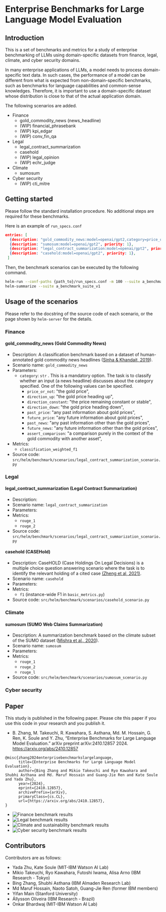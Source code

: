 <!--intro-start-->
# Enterprise Benchmarks for Large Language Model Evaluation
<!-- This is a fork from the original HELM for a study of enterprise benchmarking of LLMs using domain-specific datasets.
The original README continues after this section. -->

## Introduction
This is a set of benchmarks and metrics for a study of enterprise benchmarking of LLMs using domain-specific datasets
from finance, legal, climate, and cyber security domains.

In many enterprise applications of LLMs, a model needs to process domain-specific text data.
In such cases, the performance of a model can be different from what is expected
from non-domain-specific benchmarks, such as benchmarks for language capabilities and common-sense knowledges.
Therefore, it is important to use a domain-specific dataset whose distribution is close to that of the actual application domain.

<!-- Here, public datasets from the above four domains were curated and corresponding scenarios were implemented. -->
The following scenarios are added. 
- Finance
    - gold_commodity_news (news_headline)
    - (WIP) financial_phrasebank
    - (WIP) kpi_edgar
    - (WIP) conv_fin_qa
- Legal
    - legal_contract_summarization
    - casehold
    - (WIP) legal_opinion
    - (WIP) echr_judge
- Climate
    - sumosum
- Cyber security
    - (WIP) cti_mitre

<!-- The following metrics are added or modified.
- kpi_edgar_metrics
- classification_metrics  (weighted_f1)
- basic_metrics  (float_equiv, a bug fix for f1_score) -->

## Getting started
Please follow the standard installation procedure. No additional steps are required for these benchmarks.

Here is an example of `run_specs.conf`
```json
entries: [
  {description: "gold_commodity_news:model=openai/gpt2,category=price_or_not", priority: 1},
  {description: "sumosum:model=openai/gpt2", priority: 1},
  {description: "legal_contract_summarization:model=openai/gpt2", priority: 1},
  {description: "casehold:model=openai/gpt2", priority: 1},
 ]
```
Then, the benchmark scenarios can be executed by the following command.
```sh
helm-run --conf-paths {path_to}/run_specs.conf -m 100 --suite a_benchmark_suite_v1
helm-summarize --suite a_benchmark_suite_v1
```

## Usage of the scenarios
Please refer to the docstring of the source code of each scenario, or the page shown by `helm-server` for the details. 

### Finance

#### gold_commodity_news (Gold Commodity News)
- Description: A classification benchmark based on a dataset of human-annotated gold commodity news headlines ([Sinha & Khandait, 2019](https://arxiv.org/abs/2009.04202)).
- Scenario name: `gold_commodity_news`
- Parameters:
    - `category`: `str`  . This is a mandatory option. The task is to classify whether an input (a news headline) discusses about the category specified. One of the following values can be specified.
        - `price_or_not`: "the gold price",
        - `direction_up`: "the gold price heading up",
        - `direction_constant`: "the price remaining constant or stable",
        - `direction_down`: "the gold price heading down",
        - `past_price`: "any past information about gold prices",
        - `future_price`: "any future information about gold prices",
        - `past_news`: "any past information other than the gold prices",
        - `future_news`: "any future information other than the gold prices",
        - `assert_comparison`: "a comparison purely in the context of the gold commodity with another asset",
- Metrics:
    - `classification_weighted_f1`
- Source code: `src/helm/benchmark/scenarios/legal_contract_summarization_scenario.py`

### Legal
#### legal_contract_summarization (Legal Contract Summarization)
- Description:
- Scenario name: `legal_contract_summarization`
- Parameters:
- Metrics:
    - `rouge_1`
    - `rouge_2`
- Source code: `src/helm/benchmark/scenarios/legal_contract_summarization_scenario.py`

#### casehold (CASEHold)
- Description: CaseHOLD (Case Holdings On Legal Decisions) is a multiple choice question answering scenario where the task is to identify the relevant holding of a cited case [(Zheng et al, 2021)](https://arxiv.org/pdf/2104.08671.pdf).
- Scenario name: `casehold`
- Parameters:
- Metrics:
    - `f1` (instance-wide F1 in `basic_metrics.py`)
- Source code: `src/helm/benchmark/scenarios/casehold_scenario.py`


### Climate
#### sumosum (SUMO Web Claims Summarization)
- Description: A summarization benchmark based on the climate subset of the SUMO dataset ([Mishra et al., 2020](https://aclanthology.org/2020.wnut-1.12/)).
- Scenario name: `sumosum`
- Parameters:
- Metrics:
    - `rouge_1` 
    - `rouge_2` 
    - `rouge_l`
- Source code: `src/helm/benchmark/scenarios/sumosum_scenario.py`

### Cyber security


## Paper
This study is published in the following paper. Please cite this paper if you use this code in your research and you publish it.
- B. Zhang, M. Takeuchi, R. Kawahara, S. Asthana, Md. M. Hossain, G. Ren, K. Soule and Y. Zhu, “Enterprise Benchmarks for Large Language Model Evaluation.” arXiv preprint arXiv:2410.12857 2024. https://arxiv.org/abs/2410.12857

```
@misc{zhang2024enterprisebenchmarkslargelanguage,
      title={Enterprise Benchmarks for Large Language Model Evaluation}, 
      author={Bing Zhang and Mikio Takeuchi and Ryo Kawahara and Shubhi Asthana and Md. Maruf Hossain and Guang-Jie Ren and Kate Soule and Yada Zhu},
      year={2024},
      eprint={2410.12857},
      archivePrefix={arXiv},
      primaryClass={cs.CL},
      url={https://arxiv.org/abs/2410.12857}, 
}
```

- ![Finance benchmark results](helm-eb-finance-2024.png "Finance benchmark results")
- ![Legal benchmark results](helm-eb-legal-2024.png "Legal benchmark results")
- ![Climate and sustainability benchmark results](helm-eb-climate-2024.png "Climate and sustainability benchmark results")
- ![Cyber security benchmark results](helm-eb-cybersecurity-2024.png "Cyber security benchmark results")

## Contributors
Contributors are as follows:
- Yada Zhu, Kate Soule (MIT-IBM Watson AI Lab)
- Mikio Takeuchi, Ryo Kawahara, Futoshi Iwama, Alisa Arno (IBM Research - Tokyo)
- Bing Zhang, Shubhi Asthana (IBM Almaden Research Lab)
- Md Maruf Hossain, Naoto Satoh, Guang-Jie Ren (former IBM members)
- Yifan Main (Stanford University)
- Állysson Oliveira (IBM Research - Brazil)
- Onkar Bhardwaj (MIT-IBM Watson AI Lab)
